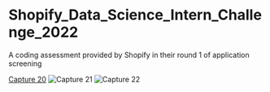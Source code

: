 # Shopify_Data_Science_Intern_Challenge_2022
A coding assessment provided by Shopify in their round 1 of application screening

[Capture 20](https://user-images.githubusercontent.com/50877825/150028623-310c1b4d-4234-4faf-9b84-48515e17bc5f.PNG)
![Capture 21](https://user-images.githubusercontent.com/50877825/150028916-1429b34a-ece3-4ab5-b4af-3055a2502907.PNG)
![Capture 22](https://user-images.githubusercontent.com/50877825/150028925-233e9d7c-ec4c-4a3f-ae75-7e1459fde547.PNG)
